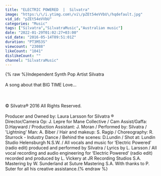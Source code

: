 ```yaml
---
title: "ELECTRIC POWERED  |  Silvatra"
image: "https:\/\/i.ytimg.com\/vi\/pZEt54eVVbU\/hqdefault.jpg"
vid_id: "pZEt54eVVbU"
categories: "Music"
tags: ["Silvatra","SilvatraMusic","Australian music"]
date: "2022-01-29T01:02:27+03:00"
vid_date: "2016-05-14T09:51:01Z"
duration: "PT3M53S"
viewcount: "23088"
likeCount: "1041"
dislikeCount: ""
channel: "SilvatraMusic"
---
```

{% raw %}Independent Synth Pop Artist Silvatra <br /><br />A song about that BIG TIME Love...<br /><br /><br /><br />© Silvatra® 2016 All Rights Reserved. <br /><br />Producer and Owned by: Laura Larsson for Silvatra ®<br />Director/Camera Op: J. Lepre for Mane Collective / Cam Assist/Gaffa: D.Hayward / Production Assistant: J. Moran / Performed by: Silvatra / 'Lightning' Man: A. Biber / Hair and makeup: S. Ragip / Choreography: R. Sturrock - Industry Dance / Behind the scenes: D.Lundin / Shot at: Lundin Studio Helensburgh N.S.W. / All vocals and music for ‘Electric Powered’ (radio edit) produced and performed by Silvatra / Lyrics by L. Larsson / All vocal recording and audio engineering for ‘Electric Powered’ (radio edit) recorded and produced by L. Vickery at JR Recording Studios S.A. Mastering by W. Sunderland at Suture Mastering S.A. With thanks to P. Suter for all his creative assistance.{% endraw %}
